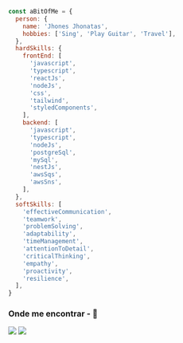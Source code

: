 ```javascript
const aBitOfMe = {
  person: {
    name: 'Jhones Jhonatas',
    hobbies: ['Sing', 'Play Guitar', 'Travel'],
  },
  hardSkills: {
    frontEnd: [
      'javascript',
      'typescript',
      'reactJs',
      'nodeJs',
      'css',
      'tailwind',
      'styledComponents',
    ],
    backend: [
      'javascript',
      'typescript',
      'nodeJs',
      'postgreSql',
      'mySql',
      'nestJs',
      'awsSqs',
      'awsSns',
    ],
  },
  softSkills: [
    'effectiveCommunication',
    'teamwork',
    'problemSolving',
    'adaptability',
    'timeManagement',
    'attentionToDetail',
    'criticalThinking',
    'empathy',
    'proactivity',
    'resilience',
  ],
}
```
  
  ### Onde me encontrar - 📱
 
<div> 
  
  <a href="https://www.instagram.com/jhones.jhonatas" target="_blank"><img src="https://img.shields.io/badge/-Instagram-%23E4405F?style=for-the-badge&logo=instagram&logoColor=white" target="_blank"></a>
  <a href="https://www.linkedin.com/in/jhonesjhonatas/" target="_blank"><img src="https://img.shields.io/badge/-LinkedIn-%230077B5?style=for-the-badge&logo=linkedin&logoColor=white" target="_blank"></a>  
  
</div>
